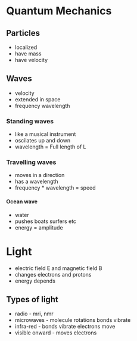 # Quantum Mechanics
## Particles
+ localized
+ have mass
+ have velocity

## Waves
+ velocity
+ extended in space
+ frequency wavelength

### Standing waves
+ like a musical instrument
+ oscilates up and down
+ wavelength = Full length of L

### Travelling waves
+ moves in a direction
+ has a wavelength
+ frequency * wavelength = speed

#### Ocean wave
+ water
+ pushes boats surfers etc
+ energy = amplitude

# Light
+ electric field E and magnetic field B
+ changes electrons and protons
+ energy depends

## Types of light
+ radio - mri, nmr
+ microwaves - molecule rotations bonds vibrate
+ infra-red - bonds vibrate electrons move
+ visible onward - moves electrons
